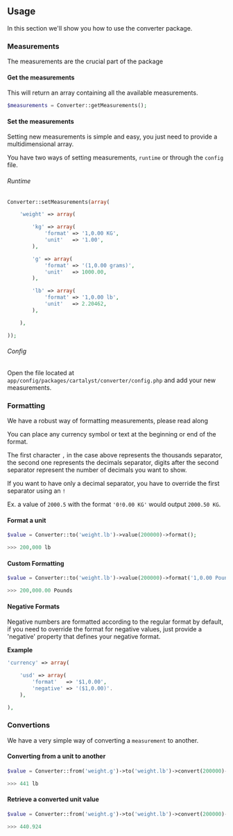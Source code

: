 ## Usage

In this section we'll show you how to use the converter package.

### Measurements

The measurements are the crucial part of the package

#### Get the measurements

This will return an array containing all the available measurements.

```php
$measurements = Converter::getMeasurements();
```

#### Set the measurements

Setting new measurements is simple and easy, you just need to provide a multidimensional array.

You have two ways of setting measurements, `runtime` or through the `config` file.

###### Runtime

```php
Converter::setMeasurements(array(

	'weight' => array(

		'kg' => array(
			'format' => '1,0.00 KG',
			'unit'   => '1.00',
		),

		'g' => array(
			'format' => '(1,0.00 grams)',
			'unit'   => 1000.00,
		),

		'lb' => array(
			'format' => '1,0.00 lb',
			'unit'   => 2.20462,
		),

	),

));
```

###### Config

Open the file located at `app/config/packages/cartalyst/converter/config.php` and add your new measurements.

### Formatting

We have a robust way of formatting measurements, please read along

You can place any currency symbol or text at the beginning or end of the format.

The first character `,` in the case above represents the thousands separator, the second one represents the decimals separator, digits after the second separator represent the number of decimals you want to show.

If you want to have only a decimal separator, you have to override the first separator using an `!`

Ex. a value of `2000.5` with the format `'0!0.00 KG'` would output `2000.50 KG`.


#### Format a unit

```php
$value = Converter::to('weight.lb')->value(200000)->format();

>>> 200,000 lb
```

#### Custom Formatting

```php
$value = Converter::to('weight.lb')->value(200000)->format('1,0.00 Pounds');

>>> 200,000.00 Pounds
```

#### Negative Formats

Negative numbers are formatted according to the regular format by default, if you need to override the format for negative values, just provide a 'negative' property that defines your negative format.

**Example**

```php
'currency' => array(

	'usd' => array(
		'format'   => '$1,0.00',
		'negative' => '($1,0.00)'.
	),

),
```

### Convertions

We have a very simple way of converting a `measurement` to another.

#### Converting from a unit to another

```php
$value = Converter::from('weight.g')->to('weight.lb')->convert(200000)->format();

>>> 441 lb
```

#### Retrieve a converted unit value

```php
$value = Converter::from('weight.g')->to('weight.lb')->convert(200000)->getValue();

>>> 440.924
```
